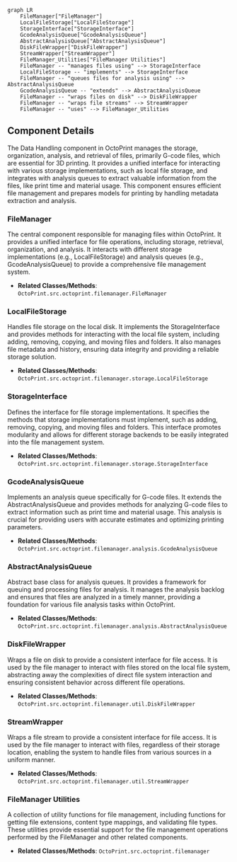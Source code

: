 ```mermaid
graph LR
    FileManager["FileManager"]
    LocalFileStorage["LocalFileStorage"]
    StorageInterface["StorageInterface"]
    GcodeAnalysisQueue["GcodeAnalysisQueue"]
    AbstractAnalysisQueue["AbstractAnalysisQueue"]
    DiskFileWrapper["DiskFileWrapper"]
    StreamWrapper["StreamWrapper"]
    FileManager_Utilities["FileManager Utilities"]
    FileManager -- "manages files using" --> StorageInterface
    LocalFileStorage -- "implements" --> StorageInterface
    FileManager -- "queues files for analysis using" --> AbstractAnalysisQueue
    GcodeAnalysisQueue -- "extends" --> AbstractAnalysisQueue
    FileManager -- "wraps files on disk" --> DiskFileWrapper
    FileManager -- "wraps file streams" --> StreamWrapper
    FileManager -- "uses" --> FileManager_Utilities
```

## Component Details

The Data Handling component in OctoPrint manages the storage, organization, analysis, and retrieval of files, primarily G-code files, which are essential for 3D printing. It provides a unified interface for interacting with various storage implementations, such as local file storage, and integrates with analysis queues to extract valuable information from the files, like print time and material usage. This component ensures efficient file management and prepares models for printing by handling metadata extraction and analysis.

### FileManager
The central component responsible for managing files within OctoPrint. It provides a unified interface for file operations, including storage, retrieval, organization, and analysis. It interacts with different storage implementations (e.g., LocalFileStorage) and analysis queues (e.g., GcodeAnalysisQueue) to provide a comprehensive file management system.
- **Related Classes/Methods**: `OctoPrint.src.octoprint.filemanager.FileManager`

### LocalFileStorage
Handles file storage on the local disk. It implements the StorageInterface and provides methods for interacting with the local file system, including adding, removing, copying, and moving files and folders. It also manages file metadata and history, ensuring data integrity and providing a reliable storage solution.
- **Related Classes/Methods**: `OctoPrint.src.octoprint.filemanager.storage.LocalFileStorage`

### StorageInterface
Defines the interface for file storage implementations. It specifies the methods that storage implementations must implement, such as adding, removing, copying, and moving files and folders. This interface promotes modularity and allows for different storage backends to be easily integrated into the file management system.
- **Related Classes/Methods**: `OctoPrint.src.octoprint.filemanager.storage.StorageInterface`

### GcodeAnalysisQueue
Implements an analysis queue specifically for G-code files. It extends the AbstractAnalysisQueue and provides methods for analyzing G-code files to extract information such as print time and material usage. This analysis is crucial for providing users with accurate estimates and optimizing printing parameters.
- **Related Classes/Methods**: `OctoPrint.src.octoprint.filemanager.analysis.GcodeAnalysisQueue`

### AbstractAnalysisQueue
Abstract base class for analysis queues. It provides a framework for queuing and processing files for analysis. It manages the analysis backlog and ensures that files are analyzed in a timely manner, providing a foundation for various file analysis tasks within OctoPrint.
- **Related Classes/Methods**: `OctoPrint.src.octoprint.filemanager.analysis.AbstractAnalysisQueue`

### DiskFileWrapper
Wraps a file on disk to provide a consistent interface for file access. It is used by the file manager to interact with files stored on the local file system, abstracting away the complexities of direct file system interaction and ensuring consistent behavior across different file operations.
- **Related Classes/Methods**: `OctoPrint.src.octoprint.filemanager.util.DiskFileWrapper`

### StreamWrapper
Wraps a file stream to provide a consistent interface for file access. It is used by the file manager to interact with files, regardless of their storage location, enabling the system to handle files from various sources in a uniform manner.
- **Related Classes/Methods**: `OctoPrint.src.octoprint.filemanager.util.StreamWrapper`

### FileManager Utilities
A collection of utility functions for file management, including functions for getting file extensions, content type mappings, and validating file types. These utilities provide essential support for the file management operations performed by the FileManager and other related components.
- **Related Classes/Methods**: `OctoPrint.src.octoprint.filemanager`

